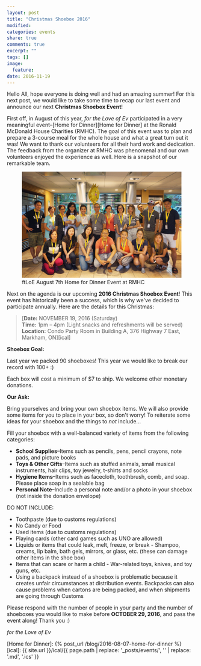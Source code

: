 ```yaml
---
layout: post
title: "Christmas Shoebox 2016"
modified:
categories: events
share: true
comments: true
excerpt: ""
tags: []
image:
  feature:
date: 2016-11-19
---
```


Hello All, hope everyone is doing well and had an amazing summer! For this next post, we would like to take some time to recap our last event and announce our next **Christmas Shoebox Event**!
 
First off, in August of this year, *for the Love of Ev* participated in a very meaningful event–[Home for Dinner][Home for Dinner] at the Ronald McDonald House Charities (RMHC). The goal of this event was to plan and prepare a 3-course meal for the whole house and what a great turn out it was! We want to thank our volunteers for all their hard work and dedication. The feedback from the organizer at RMHC was phenomenal and our own volunteers enjoyed the experience as well. Here is a snapshot of our remarkable team.

<figure>
        <img src="/images/2016-11-19-christmas-shoebox-2016-0.jpg" alt="image">
        <figcaption>ftLoE August 7th Home for Dinner Event at RMHC</figcaption>
</figure>

Next on the agenda is our upcoming **2016 Christmas Shoebox Event**! This event has historically been a success, which is why we've decided to participate annually. Here are the details for this Christmas:

> [**Date:** NOVEMBER 19, 2016 (Saturday)<br />**Time:** 1pm – 4pm (Light snacks and refreshments will be served)<br />**Location:** Condo Party Room in Building A, 376 Highway 7 East, Markham, ON][ical]
 
**Shoebox Goal:**
 
Last year we packed 90 shoeboxes! This year we would like to break our record with 100+ :)
 
Each box will cost a minimum of $7 to ship. We welcome other monetary donations.
 
**Our Ask:**

Bring yourselves and bring your own shoebox items. We will also provide some items for you to place in your box, so don't worry! To reiterate some ideas for your shoebox and the things to *not* include...
 
Fill your shoebox with a well-balanced variety of items from the following categories:

+ **School Supplies**–Items such as pencils, pens, pencil crayons, note pads, and picture books
+ **Toys & Other Gifts**–Items such as stuffed animals, small musical instruments, hair clips, toy jewelry, t-shirts and socks
+ **Hygiene Items**–Items such as facecloth, toothbrush, comb, and soap. Please place soap in a sealable bag
+ **Personal Note**–Include a personal note and/or a photo in your shoebox (not inside the donation envelope)
 
DO NOT INCLUDE:

+ Toothpaste (due to customs regulations)
+ No Candy or Food
+ Used items (due to customs regulations)
+ Playing cards (other card games such as UNO are allowed)
+ Liquids or items that could leak, melt, freeze, or break - Shampoo, creams, lip balm, bath gels, mirrors, or glass, etc. (these can damage other items in the shoe box)
+ Items that can scare or harm a child - War-related toys, knives, and toy guns, etc.
+ Using a backpack instead of a shoebox is problematic because it creates unfair circumstances at distribution events. Backpacks can also cause problems when cartons are being packed, and when shipments are going through Customs
 
Please respond with the number of people in your party and the number of shoeboxes you would like to make before **OCTOBER 29, 2016**, and pass the event along! Thank you :)

*for the Love of Ev*

[Home for Dinner]: {% post_url /blog/2016-08-07-home-for-dinner %}
[ical]: {{ site.url }}/ical/{{ page.path | replace: '_posts/events/', '' | replace: '.md', '.ics' }}